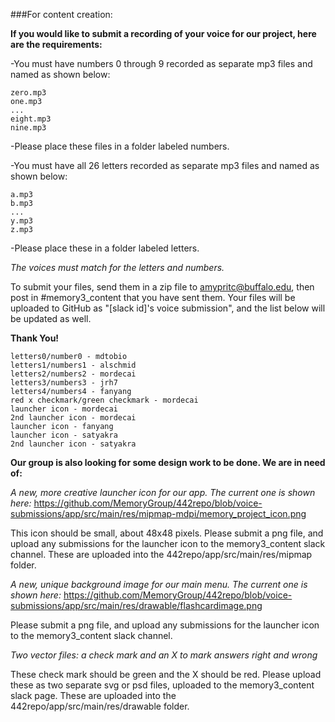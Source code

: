 ###For content creation:

**If you would like to submit a recording of your voice for our project, here are the requirements:**

-You must have numbers 0 through 9 recorded as separate mp3 files and named as shown below:
  ```
  zero.mp3
  one.mp3
  ...
  eight.mp3
  nine.mp3
  ```
-Please place these files in a folder labeled numbers.
  
-You must have all 26 letters recorded as separate mp3 files and named as shown below:
  ```
  a.mp3
  b.mp3
  ...
  y.mp3
  z.mp3
  ```
-Please place these in a folder labeled letters.

*The voices must match for the letters and numbers.* 

To submit your files, send them in a zip file to amypritc@buffalo.edu, then post in #memory3_content that you have sent them.
Your files will be uploaded to GitHub as "[slack id]'s voice submission", and the list below will be updated as well.

**Thank You!**

```
letters0/number0 - mdtobio
letters1/numbers1 - alschmid
letters2/numbers2 - mordecai
letters3/numbers3 - jrh7
letters4/numbers4 - fanyang
red x checkmark/green checkmark - mordecai 
launcher icon - mordecai
2nd launcher icon - mordecai
launcher icon - fanyang
launcher icon - satyakra
2nd launcher icon - satyakra
```
**Our group is also looking for some design work to be done. We are in need of:**

*A new, more creative launcher icon for our app. The current one is shown here:*
https://github.com/MemoryGroup/442repo/blob/voice-submissions/app/src/main/res/mipmap-mdpi/memory_project_icon.png

This icon should be small, about 48x48 pixels.
Please submit a png file, and upload any submissions for the launcher icon to the memory3_content slack channel.
These are uploaded into the 442repo/app/src/main/res/mipmap folder.

*A new, unique background image for our main menu. The current one is shown here:*
https://github.com/MemoryGroup/442repo/blob/voice-submissions/app/src/main/res/drawable/flashcardimage.png

Please submit a png file, and upload any submissions for the launcher icon to the memory3_content slack channel.

*Two vector files: a check mark and an X to mark answers right and wrong*

These check mark should be green and the X should be red.
Please upload these as two separate svg or psd files, uploaded to the memory3_content slack page.
These are uploaded into the 442repo/app/src/main/res/drawable folder.
